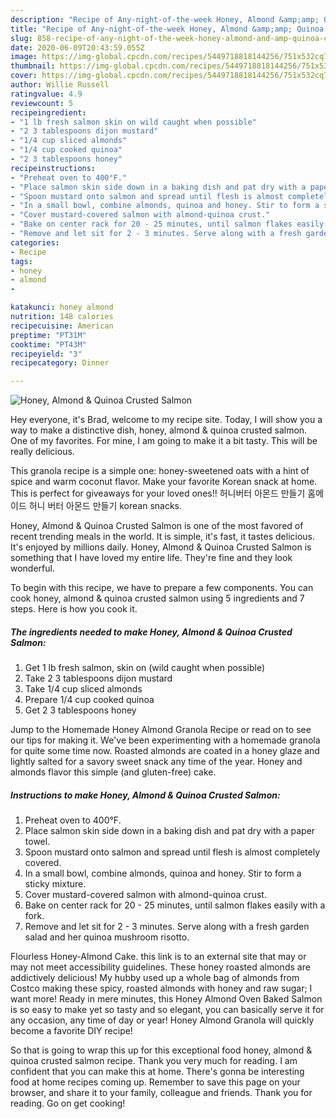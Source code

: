 ```yaml
---
description: "Recipe of Any-night-of-the-week Honey, Almond &amp;amp; Quinoa Crusted Salmon"
title: "Recipe of Any-night-of-the-week Honey, Almond &amp;amp; Quinoa Crusted Salmon"
slug: 858-recipe-of-any-night-of-the-week-honey-almond-and-amp-quinoa-crusted-salmon
date: 2020-06-09T20:43:59.055Z
image: https://img-global.cpcdn.com/recipes/5449718818144256/751x532cq70/honey-almond-quinoa-crusted-salmon-recipe-main-photo.jpg
thumbnail: https://img-global.cpcdn.com/recipes/5449718818144256/751x532cq70/honey-almond-quinoa-crusted-salmon-recipe-main-photo.jpg
cover: https://img-global.cpcdn.com/recipes/5449718818144256/751x532cq70/honey-almond-quinoa-crusted-salmon-recipe-main-photo.jpg
author: Willie Russell
ratingvalue: 4.9
reviewcount: 5
recipeingredient:
- "1 lb fresh salmon skin on wild caught when possible"
- "2 3 tablespoons dijon mustard"
- "1/4 cup sliced almonds"
- "1/4 cup cooked quinoa"
- "2 3 tablespoons honey"
recipeinstructions:
- "Preheat oven to 400°F."
- "Place salmon skin side down in a baking dish and pat dry with a paper towel."
- "Spoon mustard onto salmon and spread until flesh is almost completely covered."
- "In a small bowl, combine almonds, quinoa and honey. Stir to form a sticky mixture."
- "Cover mustard-covered salmon with almond-quinoa crust."
- "Bake on center rack for 20 - 25 minutes, until salmon flakes easily with a fork."
- "Remove and let sit for 2 - 3 minutes. Serve along with a fresh garden salad and her quinoa mushroom risotto."
categories:
- Recipe
tags:
- honey
- almond
- 

katakunci: honey almond  
nutrition: 148 calories
recipecuisine: American
preptime: "PT31M"
cooktime: "PT43M"
recipeyield: "3"
recipecategory: Dinner

---
```



![Honey, Almond &amp; Quinoa Crusted Salmon](https://img-global.cpcdn.com/recipes/5449718818144256/751x532cq70/honey-almond-quinoa-crusted-salmon-recipe-main-photo.jpg)

Hey everyone, it's Brad, welcome to my recipe site. Today, I will show you a way to make a distinctive dish, honey, almond &amp; quinoa crusted salmon. One of my favorites. For mine, I am going to make it a bit tasty. This will be really delicious.

This granola recipe is a simple one: honey-sweetened oats with a hint of spice and warm coconut flavor. Make your favorite Korean snack at home. This is perfect for giveaways for your loved ones!! 허니버터 아몬드 만들기 홈메이드 허니 버터 아몬드 만들기 korean snacks.

Honey, Almond &amp; Quinoa Crusted Salmon is one of the most favored of recent trending meals in the world. It is simple, it's fast, it tastes delicious. It's enjoyed by millions daily. Honey, Almond &amp; Quinoa Crusted Salmon is something that I have loved my entire life. They're fine and they look wonderful.


To begin with this recipe, we have to prepare a few components. You can cook honey, almond &amp; quinoa crusted salmon using 5 ingredients and 7 steps. Here is how you cook it.

<!--inarticleads1-->

##### The ingredients needed to make Honey, Almond &amp; Quinoa Crusted Salmon:

1. Get 1 lb fresh salmon, skin on (wild caught when possible)
1. Take 2 3 tablespoons dijon mustard
1. Take 1/4 cup sliced almonds
1. Prepare 1/4 cup cooked quinoa
1. Get 2 3 tablespoons honey


Jump to the Homemade Honey Almond Granola Recipe or read on to see our tips for making it. We&#39;ve been experimenting with a homemade granola for quite some time now. Roasted almonds are coated in a honey glaze and lightly salted for a savory sweet snack any time of the year. Honey and almonds flavor this simple (and gluten-free) cake. 

<!--inarticleads2-->

##### Instructions to make Honey, Almond &amp; Quinoa Crusted Salmon:

1. Preheat oven to 400°F.
1. Place salmon skin side down in a baking dish and pat dry with a paper towel.
1. Spoon mustard onto salmon and spread until flesh is almost completely covered.
1. In a small bowl, combine almonds, quinoa and honey. Stir to form a sticky mixture.
1. Cover mustard-covered salmon with almond-quinoa crust.
1. Bake on center rack for 20 - 25 minutes, until salmon flakes easily with a fork.
1. Remove and let sit for 2 - 3 minutes. Serve along with a fresh garden salad and her quinoa mushroom risotto.


Flourless Honey-Almond Cake. this link is to an external site that may or may not meet accessibility guidelines. These honey roasted almonds are addictively delicious! My hubby used up a whole bag of almonds from Costco making these spicy, roasted almonds with honey and raw sugar; I want more! Ready in mere minutes, this Honey Almond Oven Baked Salmon is so easy to make yet so tasty and so elegant, you can basically serve it for any occasion, any time of day or year! Honey Almond Granola will quickly become a favorite DIY recipe! 

So that is going to wrap this up for this exceptional food honey, almond &amp; quinoa crusted salmon recipe. Thank you very much for reading. I am confident that you can make this at home. There's gonna be interesting food at home recipes coming up. Remember to save this page on your browser, and share it to your family, colleague and friends. Thank you for reading. Go on get cooking!
